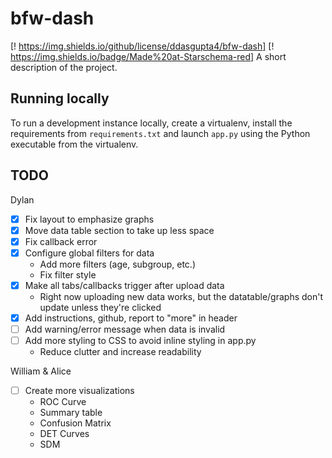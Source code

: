 # bfw-dash

[! https://img.shields.io/github/license/ddasgupta4/bfw-dash] [! https://img.shields.io/badge/Made%20at-Starschema-red]
A short description of the project.


## Running locally

To run a development instance locally, create a virtualenv, install the 
requirements from `requirements.txt` and launch `app.py` using the 
Python executable from the virtualenv.


## TODO

Dylan
- [x] Fix layout to emphasize graphs
- [x] Move data table section to take up less space
- [x] Fix callback error
- [x] Configure global filters for data
    - Add more filters (age, subgroup, etc.)
    - Fix filter style
- [x] Make all tabs/callbacks trigger after upload data
    - Right now uploading new data works, but the datatable/graphs don't update unless they're clicked
- [x] Add instructions, github, report to "more" in header
- [ ] Add warning/error message when data is invalid
- [ ] Add more styling to CSS to avoid inline styling in app.py
    - Reduce clutter and increase readability
    
William & Alice
- [ ] Create more visualizations
    - ROC Curve
    - Summary table
    - Confusion Matrix
    - DET Curves 
    - SDM
